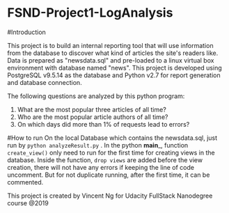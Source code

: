 # FSND-Project1-LogAnalysis

#Introduction

This project is to build an internal reporting tool that will use information from the database to discover what kind of articles the site's readers like. 
Data is prepared as "newsdata.sql" and pre-loaded to a linux virtual box environment with database named "news".
This project is developed using PostgreSQL v9.5.14 as the database and Python v2.7 for report generation and database connection.

The following questions are analyzed by this python program:
1. What are the most popular three articles of all time?
2. Who are the most popular article authors of all time?
3. On which days did more than 1% of requests lead to errors? 

#How to run
On the local Database which contains the newsdata.sql, just run by ```python analyzeResult.py``` .
In the python __main___, function ```create_view()``` only need to run for the first time for creating views in the database. 
Inside the function, ```drop views``` are added before the view creation, there will not have any errors if keeping the line of code uncomment.
But for not duplicate running, after the first time, it can be commented.  

This project is created by Vincent Ng for Udacity FullStack Nanodegree course @2019
